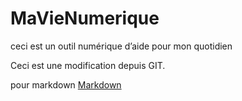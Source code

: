 # MaVieNumerique

ceci est un outil numérique d’aide pour mon quotidien

Ceci est une modification depuis GIT.

pour markdown [Markdown](https://www.ionos.fr/digitalguide/sites-internet/developpement-web/markdown/ "Markdown")